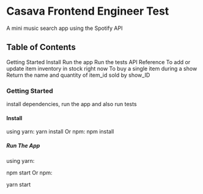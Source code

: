 # Casava Frontend Engineer Test
A mini music search app using the Spotify API

## Table of Contents
Getting Started
Install
Run the app
Run the tests
API Reference
To add or update item inventory in stock right now
To buy a single item during a show
Return the name and quantity of item_id sold by show_ID

### Getting Started
install dependencies, run the app and also run tests

#### Install
using yarn:
yarn install
Or npm:
npm install 

##### Run The App
using yarn:

npm start
Or npm:

yarn start

######
